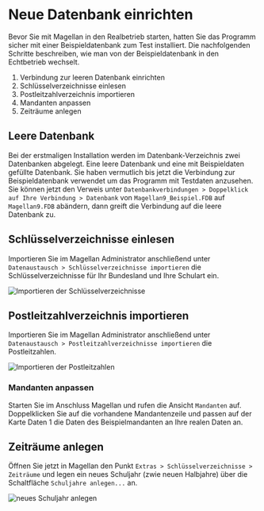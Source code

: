 # Neue Datenbank einrichten

Bevor Sie mit Magellan in den Realbetrieb starten, hatten Sie das Programm sicher mit einer Beispieldatenbank zum Test installiert. Die nachfolgenden Schritte beschreiben, wie man von der Beispieldatenbank in den Echtbetrieb wechselt.

1. Verbindung zur leeren Datenbank einrichten
2. Schlüsselverzeichnisse einlesen
3. Postleitzahlverzeichnis importieren
4. Mandanten anpassen
5. Zeiträume anlegen

## Leere Datenbank

Bei der erstmaligen Installation werden im Datenbank-Verzeichnis zwei Datenbanken abgelegt. Eine leere Datenbank und eine mit Beispieldaten gefüllte Datenbank. Sie haben vermutlich bis jetzt die Verbindung zur Beispieldatenbank verwendet um das Programm mit Testdaten anzusehen. Sie können jetzt den Verweis unter `Datenbankverbindungen > Doppelklick auf Ihre Verbindung > Datenbank` von `Magellan9_Beispiel.FDB` auf `Magellan9.FDB` abändern, dann greift die Verbindung auf die leere Datenbank zu.

## Schlüsselverzeichnisse einlesen

Importieren Sie im Magellan Administrator anschließend unter ```Datenaustausch > Schlüsselverzeichnisse importieren``` die Schlüsselverzeichnisse für Ihr Bundesland und Ihre Schulart ein.

![Importieren der Schlüsselverzeichnisse](/assets/images/import.schl.png)

## Postleitzahlverzeichnis importieren

Importieren Sie im Magellan Administrator anschließend unter ```Datenaustausch > Postleitzahlverzeichnisse importieren``` die Postleitzahlen.

![Importieren der Postleitzahlen](/assets/images/plz.png)

### Mandanten anpassen

Starten Sie im Anschluss Magellan und rufen die Ansicht ```Mandanten``` auf. Doppelklicken Sie auf die vorhandene Mandantenzeile und passen auf der Karte Daten 1 die Daten des Beispielmandanten an Ihre realen Daten an.

## Zeiträume anlegen

Öffnen Sie jetzt in Magellan den Punkt `Extras > Schlüsselverzeichnisse > Zeiträume` und legen ein neues Schuljahr (zwie neuen Halbjahre) über die Schaltfläche ```Schuljahre anlegen...``` an.

![neues Schuljahr anlegen](/assets/images/05.png)